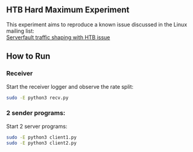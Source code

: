 ## HTB Hard Maximum Experiment

This experiment aims to reproduce a known issue discussed in the Linux mailing list:  
[Serverfault traffic shaping with HTB issue](https://serverfault.com/questions/254535/traffic-shaping-on-linux-with-htb-weird-results)

## How to Run

### Receiver

Start the receiver logger and observe the rate split:
```bash
sudo -E python3 recv.py
```

### 2 sender programs:

Start 2 server programs:
```bash
sudo -E python3 client1.py
sudo -E python3 client2.py
```

